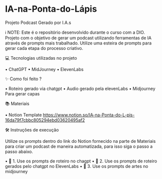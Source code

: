 # IA-na-Ponta-do-Lápis

Projeto Podcast Gerado por I.A.s

ℹ️ NOTE: Este é o repositório desenvolvido durante o curso com a DIO.
Projeto com o objetivo de gerar um podcast utilizando ferramentas de IA através de prompts mais trabalhado.
Utilize uma esteira de prompts para gerar cada etapa do processo criativo.


💻 Tecnologias utilizadas no projeto

•	ChatGPT
•	MidJourney
•	ElevenLabs


✨ Como foi feito ?

•	Roteiro gerado via chatgpt
•	Audio gerado pela elevenLabs
•	Midjourney Para gerar capas


📚 Materiais

•	Notion Template
https://www.notion.so/IA-na-Ponta-do-L-pis-16da79f7cbbc805294ebd03620495af2


🛠️ Instruções de execução

Utilize os prompts dentro do link do Notion fornecido na parte de Materiais para criar um podcast de maneira automatizada, para isso siga o passo a passo abaixo.

•	🤖 1. Use os prompts de roteiro no chagpt
•	🤖 2. Use os prompts de roteiro gerados pelo chatgpt no ElevenLabs
•	🤖 3. Use os prompts de artes no midjourney
